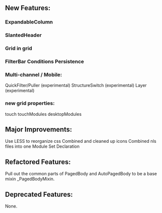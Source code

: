 ## New Features:
### ExpandableColumn
### SlantedHeader
### Grid in grid
### FilterBar Conditions Persistence
### Multi-channel / Mobile:
QuickFilter/Puller (experimental)
StructureSwitch (experimental)
Layer (experimental)
### new grid properties:
touch
touchModules
desktopModules

## Major Improvements:
Use LESS to reorganize css
Combined and cleaned up icons
Combined nls files into one
Module Set Declaration

## Refactored Features:
Pull out the common parts of PagedBody and AutoPagedBody to be a base mixin _PagedBodyMixin.

## Deprecated Features:
None.
